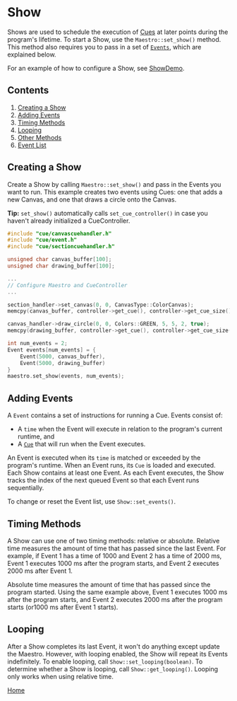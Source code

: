 # Show
Shows are used to schedule the execution of [Cues](cue.md) at later points during the program's lifetime. To start a Show, use the `Maestro::set_show()` method. This method also requires you to pass in a set of [`Events`](#adding-events), which are explained below.

For an example of how to configure a Show, see [ShowDemo](../gui/demo/showdemo.cpp).

## Contents
1. [Creating a Show](#creating-a-show)
2. [Adding Events](#adding-events)
3. [Timing Methods](#timing-methods)
4. [Looping](#looping)
5. [Other Methods](#other-methods)
6. [Event List](#event-list)

## Creating a Show
Create a Show by calling `Maestro::set_show()` and pass in the Events you want to run. This example creates two events using Cues: one that adds a new Canvas, and one that draws a circle onto the Canvas.

**Tip:** `set_show()` automatically calls `set_cue_controller()` in case you haven't already initialized a CueController.

```c++
#include "cue/canvascuehandler.h"
#include "cue/event.h"
#include "cue/sectioncuehandler.h"

unsigned char canvas_buffer[100];
unsigned char drawing_buffer[100];

...
// Configure Maestro and CueController
...

section_handler->set_canvas(0, 0, CanvasType::ColorCanvas);
memcpy(canvas_buffer, controller->get_cue(), controller->get_cue_size());

canvas_handler->draw_circle(0, 0, Colors::GREEN, 5, 5, 2, true);
memcpy(drawing_buffer, controller->get_cue(), controller->get_cue_size());

int num_events = 2;
Event events[num_events] = {
	Event(5000, canvas_buffer),
	Event(5000, drawing_buffer)
}
maestro.set_show(events, num_events);
```

## Adding Events
A `Event` contains a set of instructions for running a Cue. Events consist of:
* A `time` when the Event will execute in relation to the program's current runtime, and
* A [`Cue`](cue.md) that will run when the Event executes.

An Event is executed when its `time` is matched or exceeded by the program's runtime. When an Event runs, its `Cue` is loaded and executed. Each Show contains at least one Event. As each Event executes, the Show tracks the index of the next queued Event so that each Event runs sequentially.

To change or reset the Event list, use `Show::set_events()`.

## Timing Methods
A Show can use one of two timing methods: relative or absolute. Relative time measures the amount of time that has passed since the last Event. For example, if Event 1 has a time of 1000 and Event 2 has a time of 2000 ms, Event 1 executes 1000 ms after the program starts, and Event 2 executes 2000 ms after Event 1.

Absolute time measures the amount of time that has passed since the program started. Using the same example above, Event 1 executes 1000 ms after the program starts, and Event 2 executes 2000 ms after the program starts (or1000 ms after Event 1 starts).

## Looping
After a Show completes its last Event, it won't do anything except update the Maestro. However, with looping enabled, the Show will repeat its Events indefinitely. To enable looping, call `Show::set_looping(boolean)`. To determine whether a Show is looping, call `Show::get_looping()`. Looping only works when using relative time.

[Home](README.md)
